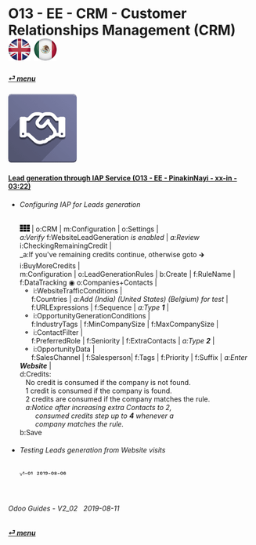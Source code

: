 # O13 - EE - CRM - Customer Relationships Management (CRM) &nbsp;&nbsp;&nbsp;&nbsp; [![en-uk](/doc/img/flg/en-uk-flg-btn-sml.png)](/en-uk/o13/ee/crm/en-uk-o13-ee-crm-guides.md) [ ![es-mx](/doc/img/flg/es-mx-flg-btn-sml.png)](/es-mx/o13/ee/crm/es-mx-o13-ee-crm-guides.md)
#### [_&#x23CE; menu_](/en-uk/o13/ee/en-uk-o13-ee-guides-menu.md "Back to EE menu")  
### ![crm](/doc/img/app/big/crm.png)
[ⱽ¹²³⁴⁵⁶⁷⁸⁹⁰⁻]: # (ⱽ¹²³⁴⁵⁶⁷⁸⁹⁰⁻)

#### [Lead generation through IAP Service (O13 - EE - PinakinNayi - xx-in - 03:22)](https://youtube.com/embed/4xbXk5flAds?autoplay=1&start=0&end=0&rel=0)  
- ###### Configuring IAP for Leads generation
  ![apps](/doc/img/apps.png) | o:CRM | m:Configuration | o:Settings |  
  _a:Verify_ f:WebsiteLeadGeneration _is enabled_ | _a:Review_ i:CheckingRemainingCredit |  
  _a:If you've remaining credits continue, otherwise goto &#x1F872; i:BuyMoreCredits |  
  m:Configuration | o:LeadGenerationRules | b:Create | f:RuleName | f:DataTracking &#x25C9; o:Companies+Contacts |  
  &nbsp;&nbsp;**&#x26AC;**&nbsp; i:WebsiteTrafficConditions |  
  &nbsp;&nbsp;&nbsp;&nbsp;&nbsp; f:Countries | _a:Add (India) (United States) (Belgium) for test_ |  
  &nbsp;&nbsp;&nbsp;&nbsp;&nbsp; f:URLExpressions | f:Sequence | _a:Type **1**_ |  
  &nbsp;&nbsp;**&#x26AC;**&nbsp; i:OpportunityGenerationConditions |  
  &nbsp;&nbsp;&nbsp;&nbsp;&nbsp; f:IndustryTags | f:MinCompanySize | f:MaxCompanySize |  
  &nbsp;&nbsp;**&#x26AC;**&nbsp; i:ContactFilter |  
  &nbsp;&nbsp;&nbsp;&nbsp;&nbsp; f:PreferredRole | f:Seniority | f:ExtraContacts | _a:Type **2**_ |  
  &nbsp;&nbsp;**&#x26AC;**&nbsp; i:OpportunityData |  
  &nbsp;&nbsp;&nbsp;&nbsp;&nbsp; f:SalesChannel | f:Salesperson| f:Tags | f:Priority | f:Suffix | _a:Enter **Website**_ |  
  d:Credits:  
  &nbsp;&nbsp; No credit is consumed if the company is not found.  
  &nbsp;&nbsp; 1 credit is consumed if the company is found.  
  &nbsp;&nbsp; 2 credits are consumed if the company matches the rule.  
  &nbsp;&nbsp; _a:Notice after increasing extra Contacts to 2,_  
  &nbsp;&nbsp;&nbsp;&nbsp;&nbsp;&nbsp;&nbsp; _consumed credits step up to **4** whenever a_  
  &nbsp;&nbsp;&nbsp;&nbsp;&nbsp;&nbsp;&nbsp; _company matches the rule._  
  b:Save
- ###### Testing Leads generation from Website visits

    ⱽ¹⁻⁰¹ &nbsp;²⁰¹⁹⁻⁰⁸⁻⁰⁶
<br>

###### Odoo Guides - V2_02 &nbsp; 2019-08-11  
**[_&#x23CE; menu_](/en-uk/o13/ee/en-uk-o13-ee-guides-menu.md)**  


